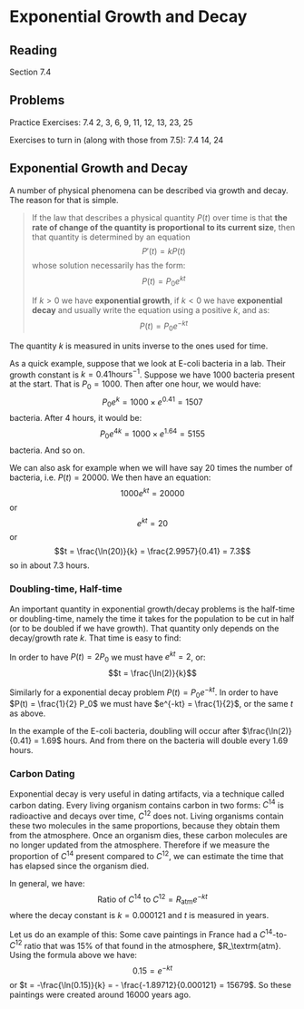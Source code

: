 # Exponential Growth and Decay

## Reading

Section 7.4

## Problems

Practice Exercises: 7.4 2, 3, 6, 9, 11, 12, 13, 23, 25

Exercises to turn in (along with those from 7.5): 7.4 14, 24

## Exponential Growth and Decay

A number of physical phenomena can be described via growth and decay. The reason for that is simple.

> If the law that describes a physical quantity $P(t)$ over time is that **the rate of change of the quantity is proportional to its current size**, then that quantity is determined by an equation
> $$P'(t) = k P(t)$$
> whose solution necessarily has the form:
> $$P(t) = P_0 e^{kt}$$
>
> If $k > 0$ we have **exponential growth**, if $k < 0$ we have **exponential decay** and usually write the equation using a positive $k$, and as:
> $$P(t) = P_0 e^{-kt}$$

The quantity $k$ is measured in units inverse to the ones used for time.

As a quick example, suppose that we look at E-coli bacteria in a lab. Their growth constant is $k=0.41\textrm{hours}^{-1}$. Suppose we have $1000$ bacteria present at the start. That is $P_0=1000$. Then after one hour, we would have:
$$P_0e^k = 1000\times e^{0.41} = 1507$$
bacteria. After 4 hours, it would be:
$$P_0e^{4k} = 1000\times e^{1.64} = 5155$$ bacteria. And so on.

We can also ask for example when we will have say 20 times the number of bacteria, i.e. $P(t) = 20000$. We then have an equation:
$$1000e^{kt} = 20000$$
or
$$e^{kt} = 20$$
or
$$t = \frac{\ln(20)}{k} = \frac{2.9957}{0.41} = 7.3$$
so in about $7.3$ hours.

### Doubling-time, Half-time

An important quantity in exponential growth/decay problems is the half-time or doubling-time, namely the time it takes for the population to be cut in half (or to be doubled if we have growth). That quantity only depends on the decay/growth rate $k$. That time is easy to find:

In order to have $P(t) = 2 P_0$ we must have $e^{kt} = 2$, or:
$$t = \frac{\ln(2)}{k}$$

Similarly for a exponential decay problem $P(t) = P_0 e^{-kt}$. In order to have $P(t) = \frac{1}{2} P_0$ we must have $e^{-kt} = \frac{1}{2}$, or the same $t$ as above.

In the example of the E-coli bacteria, doubling will occur after $\frac{\ln(2)}{0.41} = 1.69$ hours. And from there on the bacteria will double every $1.69$ hours.

### Carbon Dating

Exponential decay is very useful in dating artifacts, via a technique called carbon dating. Every living organism contains carbon in two forms: $C^{14}$ is radioactive and decays over time, $C^{12}$ does not. Living organisms contain these two molecules in the same proportions, because they obtain them from the atmosphere. Once an organism dies, these carbon molecules are no longer updated from the atmosphere. Therefore if we measure the proportion of $C^{14}$ present compared to $C^{12}$, we can estimate the time that has elapsed since the organism died.

In general, we have:
$$\textrm{Ratio of }C^{14}\textrm{ to }C^{12} = R_\textrm{atm} e^{-kt}$$
where the decay constant is $k = 0.000121$ and $t$ is measured in years.

Let us do an example of this: Some cave paintings in France had a $C^{14}$-to-$C^{12}$ ratio that was $15\%$ of that found in the atmosphere, $R_\textrm{atm}. Using the formula above we have:
$$0.15 = e^{-kt}$$
or $t = -\frac{\ln(0.15)}{k} = - \frac{-1.89712}{0.000121} = 15679$. So these paintings were created around $16000$ years ago.



